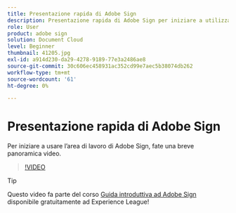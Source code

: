```yaml
---
title: Presentazione rapida di Adobe Sign
description: Presentazione rapida di Adobe Sign per iniziare a utilizzarlo
role: User
product: adobe sign
solution: Document Cloud
level: Beginner
thumbnail: 41205.jpg
exl-id: a914d230-da29-4278-9189-77e3a2486ae8
source-git-commit: 30c606ec458931ac352cd99e7aec5b38074db262
workflow-type: tm+mt
source-wordcount: '61'
ht-degree: 0%

---
```


# Presentazione rapida di Adobe Sign

Per iniziare a usare l’area di lavoro di Adobe Sign, fate una breve panoramica video.

>[!VIDEO](https://video.tv.adobe.com/v/41205?hidetitle=true)

>[!TIP]
>
>Questo video fa parte del corso [Guida introduttiva ad Adobe Sign](https://experienceleague.adobe.com/?recommended=Sign-U-1-2020.1) disponibile gratuitamente ad Experience League!

